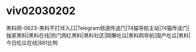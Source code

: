 # viv02030202
黑料网-0623-黑料不打烊入口|Telegram频道传送门|74猫导航主站|74猫传送门|独家黑料|黑料在线|热门网红黑料|黑料社区|网曝吃瓜|黑料网导航|国产吃瓜|黑料|今日吃瓜在线|881比鸭
